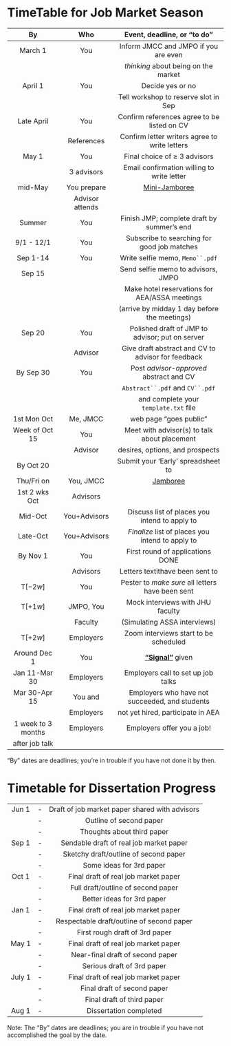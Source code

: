 # TimeTable for Job Market Season

<div class="center">

|         By         |       Who       |                      Event, deadline, or “to do”                       |
|:------------------:|:---------------:|:----------------------------------------------------------------------:|
|      March 1       |       You       |                  Inform JMCC and JMPO if you are even                  |
|                    |                 |                  *thinking* about being on the market                  |
|      April 1       |       You       |                            Decide yes or no                            |
|                    |                 |                  Tell workshop to reserve slot in Sep                  |
|     Late April     |       You       |              Confirm references agree to be listed on CV               |
|                    |   References    |             Confirm letter writers agree to write letters              |
|       May 1        |       You       |                      Final choice of ≥ 3 advisors                      |
|                    |   3 advisors    |               Email confirmation willing to write letter               |
|      mid-May       |   You prepare   | [Mini-Jamboree](\jambsurl/README.md#user-content-jamboree-mini-spring) |
|                    | Advisor attends |                                                                        |
|       Summer       |       You       |               Finish JMP; complete draft by summer’s end               |
|     9/1 - 12/1     |       You       |              Subscribe to searching for good job matches               |
|      Sep 1-14      |       You       |                    Write selfie memo, `Memo``.pdf`                     |
|       Sep 15       |                 |                   Send selfie memo to advisors, JMPO                   |
|                    |                 |             Make hotel reservations for AEA/ASSA meetings              |
|                    |                 |              (arrive by midday 1 day before the meetings)              |
|       Sep 20       |       You       |            Polished draft of JMP to advisor; put on server             |
|                    |     Advisor     |           Give draft abstract and CV to advisor for feedback           |
|     By Sep 30      |       You       |                Post *advisor-approved* abstract and CV                 |
|                    |                 |                    `Abstract``.pdf` and `CV``.pdf`                     |
|                    |                 |                 and complete your `template.txt` file                  |
|    1st Mon Oct     |    Me, JMCC     |                         web page “goes public”                         |
|   Week of Oct 15   |       You       |              Meet with advisor(s) to talk about placement              |
|                    |     Advisor     |                    desires, options, and prospects                     |
|     By Oct 20      |                 |                   Submit your ‘Early’ spreadsheet to                   |
|     Thu/Fri on     |    You, JMCC    |             [Jamboree](\jambsurl/README.md#fall-jamboree)              |
|   1st 2 wks Oct    |    Advisors     |                                                                        |
|      Mid-Oct       |  You+Advisors   |             Discuss list of places you intend to apply to              |
|      Late-Oct      |  You+Advisors   |            *Finalize* list of places you intend to apply to            |
|      By Nov 1      |       You       |                    First round of applications DONE                    |
|                    |    Advisors     |                    Letters textithave been sent to                     |
|     T\[−2*w*\]     |       You       |            Pester to *make sure* all letters have been sent            |
|     T\[+1*w*\]     |    JMPO, You    |                    Mock interviews with JHU faculty                    |
|                    |     Faculty     |                      (Simulating ASSA interviews)                      |
|     T\[+2*w*\]     |    Employers    |                 Zoom interviews start to be scheduled                  |
|    Around Dec 1    |       You       |                    [**“Signal”**](\Signalurl) given                    |
|   Jan 11-Mar 30    |    Employers    |                   Employers call to set up job talks                   |
|   Mar 30-Apr 15    |     You and     |             Employers who have not succeeded, and students             |
|                    |    Employers    |                   not yet hired, participate in AEA                    |
| 1 week to 3 months |    Employers    |                       Employers offer you a job!                       |
|   after job talk   |                 |                                                                        |

</div>

“By” dates are deadlines; you’re in trouble if you have not done it by then.

# Timetable for Dissertation Progress

<div class="center">

|        |     |                                                |
|:------:|:---:|:----------------------------------------------:|
| Jun 1  | \-  | Draft of job market paper shared with advisors |
|        | \-  |            Outline of second paper             |
|        | \-  |           Thoughts about third paper           |
| Sep 1  | \-  |    Sendable draft of real job market paper     |
|        | \-  |     Sketchy draft/outline of second paper      |
|        | \-  |            Some ideas for 3rd paper            |
| Oct 1  | \-  |      Final draft of real job market paper      |
|        | \-  |       Full draft/outline of second paper       |
|        | \-  |           Better ideas for 3rd paper           |
| Jan 1  | \-  |      Final draft of real job market paper      |
|        | \-  |   Respectable draft/outline of second paper    |
|        | \-  |         First rough draft of 3rd paper         |
| May 1  | \-  |      Final draft of real job market paper      |
|        | \-  |        Near-final draft of second paper        |
|        | \-  |           Serious draft of 3rd paper           |
| July 1 | \-  |      Final draft of real job market paper      |
|        | \-  |          Final draft of second paper           |
|        | \-  |           Final draft of third paper           |
| Aug 1  | \-  |             Dissertation completed             |

</div>

Note: The “By” dates are deadlines; you are in trouble if you have not accomplished the goal by the date.
